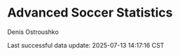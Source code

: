 # Advanced Soccer Statistics
Denis Ostroushko

<!-- gfm -->

Last successful data update: 2025-07-13 14:17:16 CST
